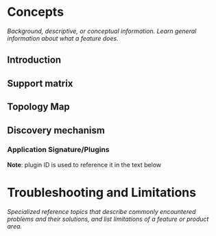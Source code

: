 # Concepts

_Background, descriptive, or conceptual information. Learn general information about what a feature does._

## Introduction

## Support matrix

## Topology Map

## Discovery mechanism

### Application Signature/Plugins

**Note**: plugin ID is used to reference it in the text below

# Troubleshooting and Limitations

_Specialized reference topics that describe commonly encountered problems and their solutions, and list limitations of a feature or product area._
